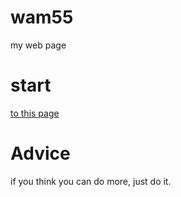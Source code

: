 # wam55
my web page
# start
[to this page](https://walid-moussa55.github.io/wam55/)
# Advice
if you think you can do more, just do it.

